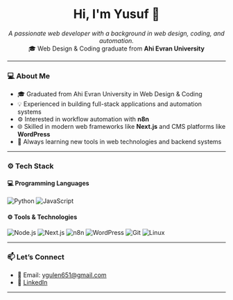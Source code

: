 <h1 align="center"> Hi, I'm Yusuf 👋 </h1>
<p align="center">
  <i>A passionate web developer with a background in web design, coding, and automation.</i><br/>
  🎓 Web Design & Coding graduate from <b>Ahi Evran University</b>
</p>

---

### 💻 About Me

- 🎓 Graduated from Ahi Evran University in Web Design & Coding  
- 💡 Experienced in building full-stack applications and automation systems  
- ⚙️ Interested in workflow automation with **n8n**  
- 🌐 Skilled in modern web frameworks like **Next.js** and CMS platforms like **WordPress**  
- 🚀 Always learning new tools in web technologies and backend systems  

---

### ⚙️ Tech Stack

#### 💻 Programming Languages
![Python](https://img.shields.io/badge/Python-3776AB?style=flat&logo=python&logoColor=white)
![JavaScript](https://img.shields.io/badge/JavaScript-F7DF1E?style=flat&logo=javascript&logoColor=black)

#### ⚙️ Tools & Technologies
![Node.js](https://img.shields.io/badge/Node.js-339933?style=flat&logo=nodedotjs&logoColor=white)
![Next.js](https://img.shields.io/badge/Next.js-000000?style=flat&logo=nextdotjs&logoColor=white)
![n8n](https://img.shields.io/badge/n8n-ED5A73?style=flat&logo=n8n&logoColor=white)
![WordPress](https://img.shields.io/badge/WordPress-21759B?style=flat&logo=wordpress&logoColor=white)
![Git](https://img.shields.io/badge/Git-F05032?style=flat&logo=git&logoColor=white)
![Linux](https://img.shields.io/badge/Linux-FCC624?style=flat&logo=linux&logoColor=black)

---

### 📫 Let’s Connect

- 📩 Email: [ygulen651@gmail.com](mailto:ygulen651@gmail.com)  
- 💼 [LinkedIn](https://www.linkedin.com/in/yusuf-g%C3%BClen-01455b1a9/)  

---

